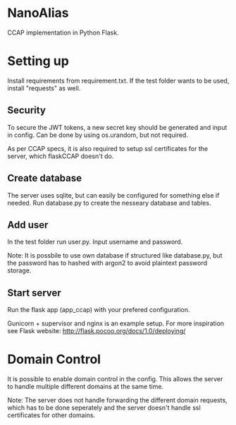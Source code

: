 # NanoAlias
CCAP implementation in Python Flask.

# Setting up
Install requirements from requirement.txt. If the test folder wants to be used, install "requests" as well.

## Security
To secure the JWT tokens, a new secret key should be generated and input in config. Can be done by using os.urandom, but not required.

As per CCAP specs, it is also required to setup ssl certificates for the server, which flaskCCAP doesn't do.

## Create database
The server uses sqlite, but can easily be configured for something else if needed. Run database.py to create the nesseary database and tables.


## Add user
In the test folder run user.py. Input username and password.

Note: It is possbile to use own database if structured like database.py, but the password has to hashed with argon2 to avoid plaintext password storage.


## Start server
Run the flask app (app_ccap) with your prefered configuration. 

Gunicorn + supervisor and nginx is an example setup. For more inspiration see Flask website: http://flask.pocoo.org/docs/1.0/deploying/

# Domain Control
It is possible to enable domain control in the config. This allows the server to handle multiple different domains at the same time. 

Note: The server does not handle forwarding the different domain requests, which has to be done seperately and the server doesn't handle ssl certificates for other domains.
